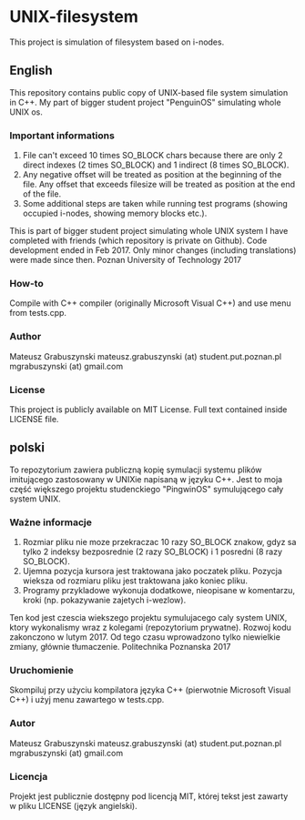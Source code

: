 # UNIX-filesystem
This project is simulation of filesystem based on i-nodes.

## English
This repository contains public copy of UNIX-based file system simulation in C++. My part of bigger student project "PenguinOS" simulating whole UNIX os.

### Important informations
1) File can't exceed 10 times SO_BLOCK chars because there are only 2 direct indexes (2 times SO_BLOCK) and 1 indirect (8 times SO_BLOCK).
2) Any negative offset will be treated as position at the beginning of the file.
Any offset that exceeds filesize will be treated as position at the end of the file.
3) Some additional steps are taken while running test programs (showing occupied i-nodes, showing memory blocks etc.).

This is part of bigger student project simulating whole UNIX system I have completed with friends (which repository is private on Github).
Code development ended in Feb 2017. Only minor changes (including translations) were made since then.
Poznan University of Technology 2017

### How-to
Compile with C++ compiler (originally Microsoft Visual C++) and use menu from tests.cpp.

### Author
Mateusz Grabuszynski
mateusz.grabuszynski (at) student.put.poznan.pl
mgrabuszynski (at) gmail.com

### License
This project is publicly available on MIT License. Full text contained inside LICENSE file.

## polski 
To repozytorium zawiera publiczną kopię symulacji systemu plików imitującego zastosowany w UNIXie napisaną w języku C++. Jest to moja część większego projektu studenckiego "PingwinOS" symulującego cały system UNIX.

### Ważne informacje
1) Rozmiar pliku nie moze przekraczac 10 razy SO_BLOCK znakow, gdyz sa tylko 2 indeksy bezposrednie (2 razy SO_BLOCK) i 1 posredni (8 razy SO_BLOCK).
2) Ujemna pozycja kursora jest traktowana jako poczatek pliku.
Pozycja wieksza od rozmiaru pliku jest traktowana jako koniec pliku.
3) Programy przykladowe wykonuja dodatkowe, nieopisane w komentarzu, kroki (np. pokazywanie zajetych i-wezlow).

Ten kod jest czescia wiekszego projektu symulujacego caly system UNIX, ktory wykonalismy wraz z kolegami (repozytorium prywatne).
Rozwoj kodu zakonczono w lutym 2017. Od tego czasu wprowadzono tylko niewielkie zmiany, głównie tłumaczenie.
Politechnika Poznanska 2017

### Uruchomienie
Skompiluj przy użyciu kompilatora języka C++ (pierwotnie Microsoft Visual C++) i użyj menu zawartego w tests.cpp.

### Autor
Mateusz Grabuszynski
mateusz.grabuszynski (at) student.put.poznan.pl
mgrabuszynski (at) gmail.com

### Licencja
Projekt jest publicznie dostępny pod licencją MIT, której tekst jest zawarty w pliku LICENSE (język angielski).